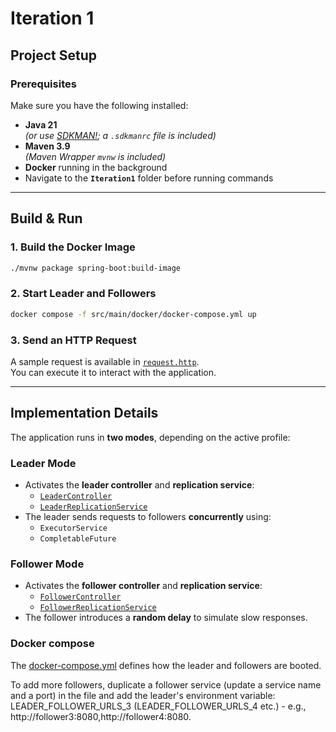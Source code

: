 # Iteration 1

## Project Setup

### Prerequisites
Make sure you have the following installed:

- **Java 21**  
  _(or use [SDKMAN!](https://sdkman.io); a `.sdkmanrc` file is included)_
- **Maven 3.9**  
  _(Maven Wrapper `mvnw` is included)_
- **Docker** running in the background
- Navigate to the **`Iteration1`** folder before running commands

---

## Build & Run

### 1. Build the Docker Image
```bash
./mvnw package spring-boot:build-image
```

### 2. Start Leader and Followers
```bash
docker compose -f src/main/docker/docker-compose.yml up
```

### 3. Send an HTTP Request
A sample request is available in [`request.http`](./requests.http).  
You can execute it to interact with the application.

---

## Implementation Details

The application runs in **two modes**, depending on the active profile:

### Leader Mode
- Activates the **leader controller** and **replication service**:
    - [`LeaderController`](src/main/java/com/example/leader/LeaderController.java)
    - [`LeaderReplicationService`](src/main/java/com/example/leader/LeaderReplicationService.java)
- The leader sends requests to followers **concurrently** using:
    - `ExecutorService`
    - `CompletableFuture`

### Follower Mode
- Activates the **follower controller** and **replication service**:
    - [`FollowerController`](src/main/java/com/example/follower/FollowerController.java)
    - [`FollowerReplicationService`](src/main/java/com/example/follower/FollowerReplicationService.java)
- The follower introduces a **random delay** to simulate slow responses.

### Docker compose
The [docker-compose.yml](src/main/docker/docker-compose.yml) defines how the leader and followers are booted.

To add more followers, duplicate a follower service (update a service name and a port) in the file and add the leader's environment variable:
LEADER_FOLLOWER_URLS_3 (LEADER_FOLLOWER_URLS_4 etc.) - e.g., http://follower3:8080,http://follower4:8080.
